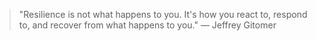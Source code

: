> "Resilience is not what happens to you. It's how you react to, respond to, and recover from what happens to you." — Jeffrey Gitomer
